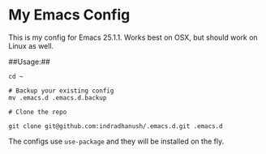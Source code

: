 My Emacs Config
===

This is my config for Emacs 25.1.1. Works best on OSX, but should work on Linux as well.

##Usage:##

```
cd ~

# Backup your existing config 
mv .emacs.d .emacs.d.backup

# Clone the repo

git clone git@github.com:indradhanush/.emacs.d.git .emacs.d
```

The configs use `use-package` and they will be installed on the fly.
